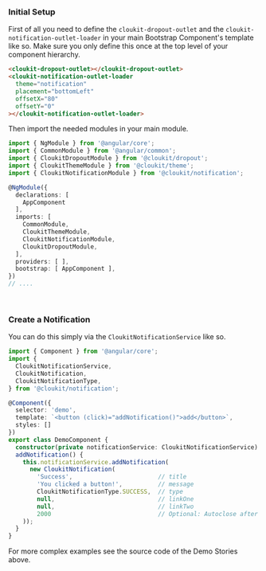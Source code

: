 <!-- !!! will be dynamically included into cloukit.github.io component doc !!! -->
<!-- !!! DO NOT USE UNECESSARY MARRKUP THAT BREAKS THE CORPORATE DESIGN !!! -->

### Initial Setup

First of all you need to define the `cloukit-dropout-outlet` and the `cloukit-notification-outlet-loader` in your main Bootstrap Component's template like so. Make sure you only define this once at the top level of your component hierarchy.

```html
<cloukit-dropout-outlet></cloukit-dropout-outlet>
<cloukit-notification-outlet-loader
  theme="notification"
  placement="bottomLeft"
  offsetX="80"
  offsetY="0"
></cloukit-notification-outlet-loader>
```

Then import the needed modules in your main module.

```typescript
import { NgModule } from '@angular/core';
import { CommonModule } from '@angular/common';
import { CloukitDropoutModule } from '@cloukit/dropout';
import { CloukitThemeModule } from '@cloukit/theme';
import { CloukitNotificationModule } from '@cloukit/notification';

@NgModule({
  declarations: [
    AppComponent
  ],
  imports: [
    CommonModule,
    CloukitThemeModule,
    CloukitNotificationModule,
    CloukitDropoutModule,
  ],
  providers: [ ],
  bootstrap: [ AppComponent ],
})
// ....
```

&nbsp;

### Create a Notification

You can do this simply via the `CloukitNotificationService` like so.

```typescript
import { Component } from '@angular/core';
import {
  CloukitNotificationService,
  CloukitNotification,
  CloukitNotificationType,
} from '@cloukit/notification';

@Component({
  selector: 'demo',
  template: `<button (click)="addNotification()">add</button>`,
  styles: []
})
export class DemoComponent {
  constructor(private notificationService: CloukitNotificationService) {}
  addNotification() {
    this.notificationService.addNotification(
      new CloukitNotification(
        'Success',                        // title
        'You clicked a button!',          // message
        CloukitNotificationType.SUCCESS,  // type
        null,                             // linkOne
        null,                             // linkTwo
        2000                              // Optional: Autoclose after 2secs
    ));
  }
}
```

For more complex examples see the source code of the Demo Stories above.
